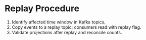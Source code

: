 # Replay Procedure

1. Identify affected time window in Kafka topics.  
2. Copy events to a replay topic; consumers read with replay flag.  
3. Validate projections after replay and reconcile counts.  
